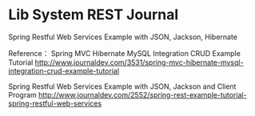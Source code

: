 # Lib System REST Journal


Spring Restful Web Services Example with JSON, Jackson, Hibernate



Reference：
Spring MVC Hibernate MySQL Integration CRUD Example Tutorial
http://www.journaldev.com/3531/spring-mvc-hibernate-mysql-integration-crud-example-tutorial

Spring Restful Web Services Example with JSON, Jackson and Client Program
http://www.journaldev.com/2552/spring-rest-example-tutorial-spring-restful-web-services

